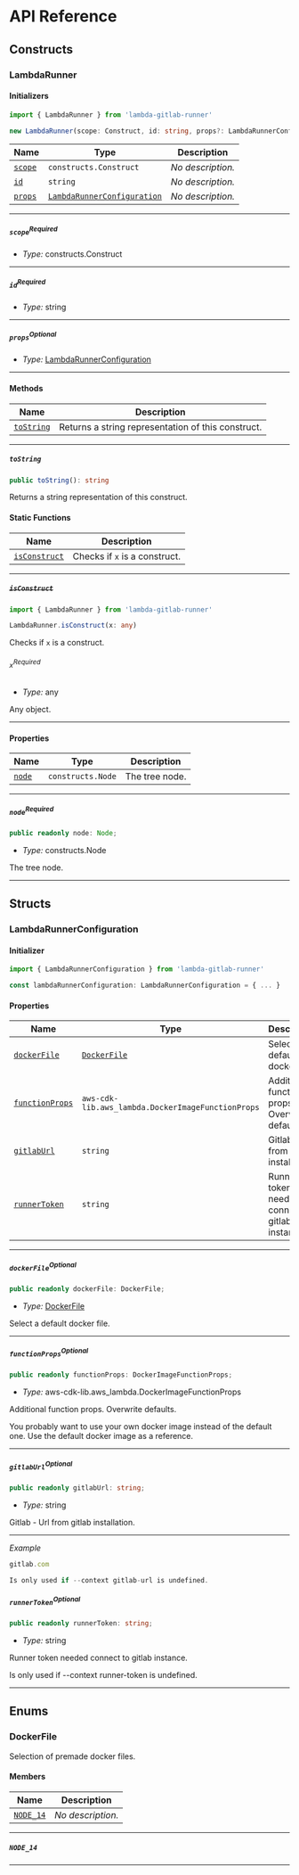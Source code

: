 # API Reference <a name="API Reference" id="api-reference"></a>

## Constructs <a name="Constructs" id="Constructs"></a>

### LambdaRunner <a name="LambdaRunner" id="lambda-gitlab-runner.LambdaRunner"></a>

#### Initializers <a name="Initializers" id="lambda-gitlab-runner.LambdaRunner.Initializer"></a>

```typescript
import { LambdaRunner } from 'lambda-gitlab-runner'

new LambdaRunner(scope: Construct, id: string, props?: LambdaRunnerConfiguration)
```

| **Name** | **Type** | **Description** |
| --- | --- | --- |
| <code><a href="#lambda-gitlab-runner.LambdaRunner.Initializer.parameter.scope">scope</a></code> | <code>constructs.Construct</code> | *No description.* |
| <code><a href="#lambda-gitlab-runner.LambdaRunner.Initializer.parameter.id">id</a></code> | <code>string</code> | *No description.* |
| <code><a href="#lambda-gitlab-runner.LambdaRunner.Initializer.parameter.props">props</a></code> | <code><a href="#lambda-gitlab-runner.LambdaRunnerConfiguration">LambdaRunnerConfiguration</a></code> | *No description.* |

---

##### `scope`<sup>Required</sup> <a name="scope" id="lambda-gitlab-runner.LambdaRunner.Initializer.parameter.scope"></a>

- *Type:* constructs.Construct

---

##### `id`<sup>Required</sup> <a name="id" id="lambda-gitlab-runner.LambdaRunner.Initializer.parameter.id"></a>

- *Type:* string

---

##### `props`<sup>Optional</sup> <a name="props" id="lambda-gitlab-runner.LambdaRunner.Initializer.parameter.props"></a>

- *Type:* <a href="#lambda-gitlab-runner.LambdaRunnerConfiguration">LambdaRunnerConfiguration</a>

---

#### Methods <a name="Methods" id="Methods"></a>

| **Name** | **Description** |
| --- | --- |
| <code><a href="#lambda-gitlab-runner.LambdaRunner.toString">toString</a></code> | Returns a string representation of this construct. |

---

##### `toString` <a name="toString" id="lambda-gitlab-runner.LambdaRunner.toString"></a>

```typescript
public toString(): string
```

Returns a string representation of this construct.

#### Static Functions <a name="Static Functions" id="Static Functions"></a>

| **Name** | **Description** |
| --- | --- |
| <code><a href="#lambda-gitlab-runner.LambdaRunner.isConstruct">isConstruct</a></code> | Checks if `x` is a construct. |

---

##### ~~`isConstruct`~~ <a name="isConstruct" id="lambda-gitlab-runner.LambdaRunner.isConstruct"></a>

```typescript
import { LambdaRunner } from 'lambda-gitlab-runner'

LambdaRunner.isConstruct(x: any)
```

Checks if `x` is a construct.

###### `x`<sup>Required</sup> <a name="x" id="lambda-gitlab-runner.LambdaRunner.isConstruct.parameter.x"></a>

- *Type:* any

Any object.

---

#### Properties <a name="Properties" id="Properties"></a>

| **Name** | **Type** | **Description** |
| --- | --- | --- |
| <code><a href="#lambda-gitlab-runner.LambdaRunner.property.node">node</a></code> | <code>constructs.Node</code> | The tree node. |

---

##### `node`<sup>Required</sup> <a name="node" id="lambda-gitlab-runner.LambdaRunner.property.node"></a>

```typescript
public readonly node: Node;
```

- *Type:* constructs.Node

The tree node.

---


## Structs <a name="Structs" id="Structs"></a>

### LambdaRunnerConfiguration <a name="LambdaRunnerConfiguration" id="lambda-gitlab-runner.LambdaRunnerConfiguration"></a>

#### Initializer <a name="Initializer" id="lambda-gitlab-runner.LambdaRunnerConfiguration.Initializer"></a>

```typescript
import { LambdaRunnerConfiguration } from 'lambda-gitlab-runner'

const lambdaRunnerConfiguration: LambdaRunnerConfiguration = { ... }
```

#### Properties <a name="Properties" id="Properties"></a>

| **Name** | **Type** | **Description** |
| --- | --- | --- |
| <code><a href="#lambda-gitlab-runner.LambdaRunnerConfiguration.property.dockerFile">dockerFile</a></code> | <code><a href="#lambda-gitlab-runner.DockerFile">DockerFile</a></code> | Select a default docker file. |
| <code><a href="#lambda-gitlab-runner.LambdaRunnerConfiguration.property.functionProps">functionProps</a></code> | <code>aws-cdk-lib.aws_lambda.DockerImageFunctionProps</code> | Additional function props. Overwrite defaults. |
| <code><a href="#lambda-gitlab-runner.LambdaRunnerConfiguration.property.gitlabUrl">gitlabUrl</a></code> | <code>string</code> | Gitlab - Url  from gitlab installation. |
| <code><a href="#lambda-gitlab-runner.LambdaRunnerConfiguration.property.runnerToken">runnerToken</a></code> | <code>string</code> | Runner token needed connect to gitlab instance. |

---

##### `dockerFile`<sup>Optional</sup> <a name="dockerFile" id="lambda-gitlab-runner.LambdaRunnerConfiguration.property.dockerFile"></a>

```typescript
public readonly dockerFile: DockerFile;
```

- *Type:* <a href="#lambda-gitlab-runner.DockerFile">DockerFile</a>

Select a default docker file.

---

##### `functionProps`<sup>Optional</sup> <a name="functionProps" id="lambda-gitlab-runner.LambdaRunnerConfiguration.property.functionProps"></a>

```typescript
public readonly functionProps: DockerImageFunctionProps;
```

- *Type:* aws-cdk-lib.aws_lambda.DockerImageFunctionProps

Additional function props. Overwrite defaults.

You probably want to use your own docker image instead of the default one.
Use the default docker image as a reference.

---

##### `gitlabUrl`<sup>Optional</sup> <a name="gitlabUrl" id="lambda-gitlab-runner.LambdaRunnerConfiguration.property.gitlabUrl"></a>

```typescript
public readonly gitlabUrl: string;
```

- *Type:* string

Gitlab - Url  from gitlab installation.

---

*Example*

```typescript
gitlab.com

Is only used if --context gitlab-url is undefined.
```


##### `runnerToken`<sup>Optional</sup> <a name="runnerToken" id="lambda-gitlab-runner.LambdaRunnerConfiguration.property.runnerToken"></a>

```typescript
public readonly runnerToken: string;
```

- *Type:* string

Runner token needed connect to gitlab instance.

Is only used if --context runner-token is undefined.

---



## Enums <a name="Enums" id="Enums"></a>

### DockerFile <a name="DockerFile" id="lambda-gitlab-runner.DockerFile"></a>

Selection of premade docker files.

#### Members <a name="Members" id="Members"></a>

| **Name** | **Description** |
| --- | --- |
| <code><a href="#lambda-gitlab-runner.DockerFile.NODE_14">NODE_14</a></code> | *No description.* |

---

##### `NODE_14` <a name="NODE_14" id="lambda-gitlab-runner.DockerFile.NODE_14"></a>

---

